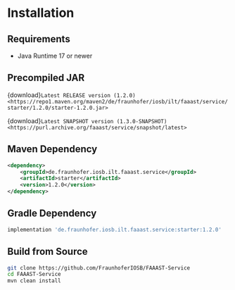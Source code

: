 # Installation

## Requirements

-	Java Runtime 17 or newer

## Precompiled JAR

<!--start:download-release-->
{download}`Latest RELEASE version (1.2.0) <https://repo1.maven.org/maven2/de/fraunhofer/iosb/ilt/faaast/service/starter/1.2.0/starter-1.2.0.jar>`<!--end:download-release-->

<!--start:download-snapshot-->
{download}`Latest SNAPSHOT version (1.3.0-SNAPSHOT) <https://purl.archive.org/faaast/service/snapshot/latest>`<!--end:download-snapshot-->

## Maven Dependency

```xml
<dependency>
	<groupId>de.fraunhofer.iosb.ilt.faaast.service</groupId>
	<artifactId>starter</artifactId>
	<version>1.2.0</version>
</dependency>
```

## Gradle Dependency

```groovy
implementation 'de.fraunhofer.iosb.ilt.faaast.service:starter:1.2.0'
```

## Build from Source

```sh
git clone https://github.com/FraunhoferIOSB/FAAAST-Service
cd FAAAST-Service
mvn clean install
```